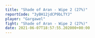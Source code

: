 ```yaml
---
title: "Shade of Aran - Wipe 2 (27%)"
reportCode: "3yBH12jdCP9bLTYJ"
player: "Gargawel"
fight: "Shade of Aran - Wipe 2 (27%)"
date: 2021-06-07T18:57:55.202000+00:00
---
```

